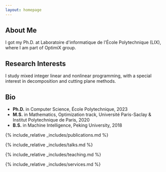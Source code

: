 ```yaml
---
layout: homepage
---
```


## About Me

I got my Ph.D. at Laboratoire d'informatique de l'École Polytechnique (LIX), where I am part of OptimiX group.


## Research Interests

I study mixed integer linear and nonlinear programming, with a special interest in decomposition and cutting plane methods.

## Bio

* **Ph.D.** in Computer Science, École Polytechnique, 2023 
* **M.S.** in Mathematics, Optimization track,  Université Paris-Saclay & Institut Polytechnique de Paris, 2020
* **B.S.** in Machine Intelligence, Peking University, 2018


{% include_relative _includes/publications.md %}

{% include_relative _includes/talks.md %}

{% include_relative _includes/teaching.md %}

{% include_relative _includes/services.md %}
